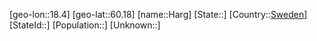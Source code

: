 ﻿---
location: [60.18,18.4]
type: City
tags:
- geo/City


SpocWebEntityId: 30771
isDeleted: false
confidential: public

---
[geo-lon::18.4]
[geo-lat::60.18]
[name::Harg]
[State::]
[Country::[Sweden](geo/Continent/Europe/Sweden.md)]
[StateId::]
[Population::]
[Unknown::]

